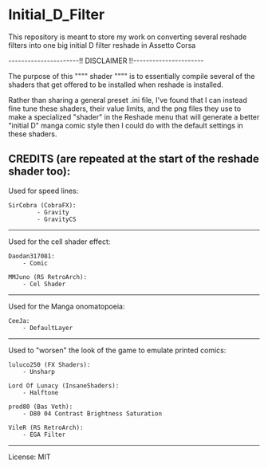 # Initial_D_Filter
This repository is meant to store my work on converting several reshade filters into one big initial D filter reshade in Assetto Corsa


----------------------!! DISCLAIMER !!----------------------


The purpose of this """" shader """" is to essentially compile several of the shaders that get offered to be installed when reshade is installed.

Rather than sharing a general preset .ini file, I've found that I can instead fine tune these shaders, their value limits, and the png files they use to 
make a specialized "shader" in the Reshade menu that will generate a better "initial D" manga comic style then I could do with the default settings in these shaders.

CREDITS (are repeated at the start of the reshade shader too):
----------------------------------------------------------------
Used for speed lines:

	SirCobra (CobraFX):
			- Gravity
			- GravityCS
----------------------------------------------------------------			
Used for the cell shader effect:

	Daodan317081:
		- Comic
		
	MMJuno (RS RetroArch):
		- Cel Shader
----------------------------------------------------------------	
Used for the Manga onomatopoeia:

	CeeJa:
		- DefaultLayer
----------------------------------------------------------------	
Used to "worsen" the look of the game to emulate printed comics:

	luluco250 (FX Shaders):
		- Unsharp
		
	Lord Of Lunacy (InsaneShaders):
		- Halftone
		
	prod80 (Bas Veth):
		- D80 04 Contrast Brightness Saturation

	VileR (RS RetroArch):
		- EGA Filter
----------------------------------------------------------------	

License: MIT
